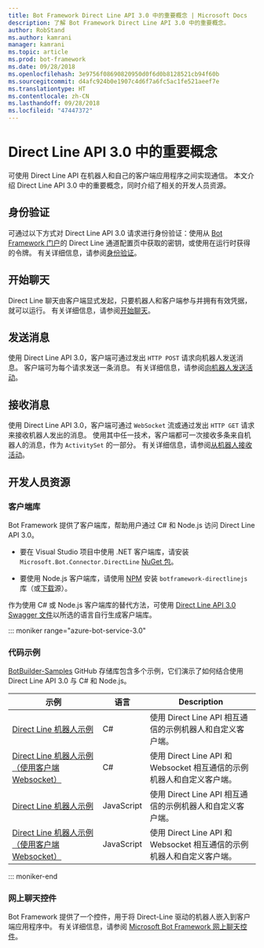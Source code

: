 ```yaml
---
title: Bot Framework Direct Line API 3.0 中的重要概念 | Microsoft Docs
description: 了解 Bot Framework Direct Line API 3.0 中的重要概念。
author: RobStand
ms.author: kamrani
manager: kamrani
ms.topic: article
ms.prod: bot-framework
ms.date: 09/28/2018
ms.openlocfilehash: 3e9756f08690820950d0f6d0b8128521cb94f60b
ms.sourcegitcommit: d4afc924b0e1907c4d6f7a6fc5ac1fe521aeef7e
ms.translationtype: HT
ms.contentlocale: zh-CN
ms.lasthandoff: 09/28/2018
ms.locfileid: "47447372"
---
```

# <a name="key-concepts-in-direct-line-api-30"></a>Direct Line API 3.0 中的重要概念

可使用 Direct Line API 在机器人和自己的客户端应用程序之间实现通信。 本文介绍 Direct Line API 3.0 中的重要概念，同时介绍了相关的开发人员资源。

## <a name="authentication"></a>身份验证

可通过以下方式对 Direct Line API 3.0 请求进行身份验证：使用从 <a href="https://dev.botframework.com/" target="_blank">Bot Framework 门户</a>的 Direct Line 通道配置页中获取的密钥，或使用在运行时获得的令牌。 有关详细信息，请参阅[身份验证](bot-framework-rest-direct-line-3-0-authentication.md)。

## <a name="starting-a-conversation"></a>开始聊天

Direct Line 聊天由客户端显式发起，只要机器人和客户端参与并拥有有效凭据，就可以运行。 有关详细信息，请参阅[开始聊天](bot-framework-rest-direct-line-3-0-start-conversation.md)。

## <a name="sending-messages"></a>发送消息

使用 Direct Line API 3.0，客户端可通过发出 `HTTP POST` 请求向机器人发送消息。 客户端可为每个请求发送一条消息。 有关详细信息，请参阅[向机器人发送活动](bot-framework-rest-direct-line-3-0-send-activity.md)。

## <a name="receiving-messages"></a>接收消息

使用 Direct Line API 3.0，客户端可通过 `WebSocket` 流或通过发出 `HTTP GET` 请求来接收机器人发出的消息。 使用其中任一技术，客户端都可一次接收多条来自机器人的消息，作为 `ActivitySet` 的一部分。 有关详细信息，请参阅[从机器人接收活动](bot-framework-rest-direct-line-3-0-receive-activities.md)。

## <a name="developer-resources"></a>开发人员资源

### <a name="client-libraries"></a>客户端库

Bot Framework 提供了客户端库，帮助用户通过 C# 和 Node.js 访问 Direct Line API 3.0。 

- 要在 Visual Studio 项目中使用 .NET 客户端库，请安装 `Microsoft.Bot.Connector.DirectLine` <a href="https://www.nuget.org/packages/Microsoft.Bot.Connector.DirectLine" target="_blank">NuGet 包</a>。 

- 要使用 Node.js 客户端库，请使用 <a href="https://www.npmjs.com/package/botframework-directlinejs" target="_blank">NPM</a> 安装 `botframework-directlinejs` 库（或<a href="https://github.com/Microsoft/BotFramework-DirectLineJS" target="_blank">下载</a>源）。

作为使用 C# 或 Node.js 客户端库的替代方法，可使用 <a href="https://docs.botframework.com/en-us/restapi/directline3/swagger.json" target="_blank">Direct Line API 3.0 Swagger 文件</a>以所选的语言自行生成客户端库。

::: moniker range="azure-bot-service-3.0"

### <a name="sample-code"></a>代码示例

<a href="https://github.com/Microsoft/BotBuilder-Samples/tree/v3-sdk-samples" target="_blank">BotBuilder-Samples</a> GitHub 存储库包含多个示例，它们演示了如何结合使用 Direct Line API 3.0 与 C# 和 Node.js。

| 示例 | 语言 | Description |
|----|----|----|
| <a href="https://github.com/Microsoft/BotBuilder-Samples/tree/v3-sdk-samples/CSharp/core-DirectLine" target="_blank">Direct Line 机器人示例</a> | C# | 使用 Direct Line API 相互通信的示例机器人和自定义客户端。 |
| <a href="https://github.com/Microsoft/BotBuilder-Samples/tree/v3-sdk-samples/CSharp/core-DirectLineWebSockets" target="_blank">Direct Line 机器人示例（使用客户端 Websocket）</a> | C# | 使用 Direct Line API 和 Websocket 相互通信的示例机器人和自定义客户端。 |
| <a href="https://github.com/Microsoft/BotBuilder-Samples/tree/v3-sdk-samples/Node/core-DirectLine" target="_blank">Direct Line 机器人示例</a> | JavaScript | 使用 Direct Line API 相互通信的示例机器人和自定义客户端。 |
| <a href="https://github.com/Microsoft/BotBuilder-Samples/tree/v3-sdk-samples/Node/core-DirectLineWebSockets" target="_blank">Direct Line 机器人示例（使用客户端 Websocket）</a> | JavaScript | 使用 Direct Line API 和 Websocket 相互通信的示例机器人和自定义客户端。 |

::: moniker-end

### <a name="web-chat-control"></a>网上聊天控件 

Bot Framework 提供了一个控件，用于将 Direct-Line 驱动的机器人嵌入到客户端应用程序中。 有关详细信息，请参阅 <a href="https://github.com/Microsoft/BotFramework-WebChat" target="_blank">Microsoft Bot Framework 网上聊天控件</a>。
